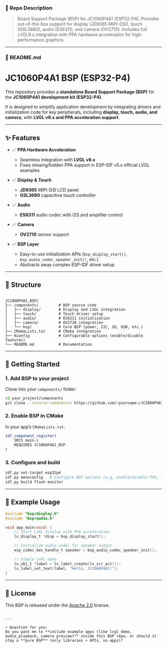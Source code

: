 

### 📌 Repo Description

> Board Support Package (BSP) for JC1060P4A1 (ESP32-P4). Provides out-of-the-box support for display (JD9365 MIPI-DSI), touch (GSL3680), audio (ES8311), and camera (OV2710). Includes full LVGL9.x integration with PPA hardware acceleration for high-performance graphics.

---

### 📄 README.md

# JC1060P4A1 BSP (ESP32-P4)

This repository provides a **standalone Board Support Package (BSP)** for the **JC1060P4A1 development kit (ESP32-P4)**.  

It is designed to simplify application development by integrating drivers and initialization code for key peripherals, including **display, touch, audio, and camera**, with **LVGL v9.x and PPA acceleration support**.

---

## ✨ Features

- ✅ **PPA Hardware Acceleration**  
  - Seamless integration with **LVGL v9.x**  
  - Fixes missing/hidden PPA support in ESP-IDF v5.x official LVGL examples  

- ✅ **Display & Touch**  
  - **JD9365** MIPI-DSI LCD panel  
  - **GSL3680** capacitive touch controller  

- ✅ **Audio**  
  - **ES8311** audio codec with I2S and amplifier control  

- ✅ **Camera**  
  - **OV2710** sensor support  

- ✅ **BSP Layer**  
  - Easy-to-use initialization APIs (`bsp_display_start()`, `bsp_audio_codec_speaker_init()`, etc.)  
  - Abstracts away complex ESP-IDF driver setup  

---

## 📂 Structure

```

JC1060P4A1_BSP/
├── components/         # BSP source code
│   ├── display/        # Display and LVGL integration
│   ├── touch/          # Touch driver setup
│   ├── audio/          # ES8311 initialization
│   ├── camera/         # OV2710 integration
│   └── bsp/            # Core BSP (power, I2C, SD, USB, etc.)
├── CMakeLists.txt      # CMake integration
├── Kconfig             # Configurable options (enable/disable features)
└── README.md           # Documentation

````

---

## 🚀 Getting Started

### 1. Add BSP to your project

Clone into your `components/` folder:
```bash
cd your_project/components
git clone --recurse-submodules https://github.com/<yourname>/JC1060P4A1_BSP.git
````

### 2. Enable BSP in CMake

In your app’s `CMakeLists.txt`:

```cmake
idf_component_register(
    SRCS main.c
    REQUIRES JC1060P4A1_BSP
)
```

### 3. Configure and build

```bash
idf.py set-target esp32p4
idf.py menuconfig   # Configure BSP options (e.g. enable/disable PPA, touch, etc.)
idf.py build flash monitor
```

---

## 📌 Example Usage

```c
#include "bsp/display.h"
#include "bsp/audio.h"

void app_main(void) {
    // Start LVGL display with PPA acceleration
    lv_display_t *disp = bsp_display_start();

    // Initialize audio codec for speaker output
    esp_codec_dev_handle_t speaker = bsp_audio_codec_speaker_init();

    // Simple LVGL demo
    lv_obj_t *label = lv_label_create(lv_scr_act());
    lv_label_set_text(label, "Hello, JC1060P4A1!");
}
```

---

## 📜 License

This BSP is released under the [Apache 2.0](LICENSE) license.

```

---

⚡ Question for you:  
Do you want me to **include example apps (like lvgl_demo, audio_playback, camera preview)** inside this BSP repo, or should it stay a **pure BSP** (only libraries + APIs, no apps)?
```
